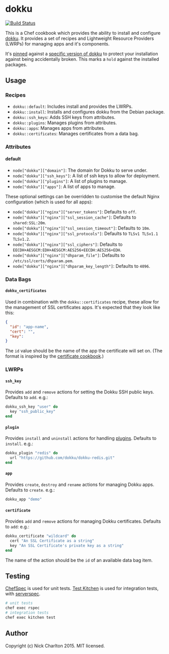 # dokku

[![Build Status](https://travis-ci.org/nickcharlton/dokku-cookbook.svg?branch=master)](https://travis-ci.org/nickcharlton/dokku-cookbook)

This is a Chef cookbook which provides the ability to install and configure
[dokku][]. It provides a set of recipes and Lightweight Resource Providers
(LWRPs) for managing apps and it's components.

It's [pinned][] against a [specific version of dokku][dokku_releases] to protect
your installation against being accidentally broken. This marks a `hold`
against the installed packages.

## Usage

### Recipes

* `dokku::default`: Includes install and provides the LWRPs.
* `dokku::install`: Installs and configures dokku from the Debian package.
* `dokku::ssh_keys`: Adds SSH keys from attributes.
* `dokku::plugins`: Manages plugins from attributes.
* `dokku::apps`: Manages apps from attributes.
* `dokku::certificates`: Manages certificates from a data bag.

### Attributes

#### default

* `node["dokku"]["domain"]`: The domain for Dokku to serve under.
* `node["dokku"]["ssh_keys"]`: A list of ssh keys to allow for deployment.
* `node["dokku"]["plugins"]`: A list of plugins to manage.
* `node["dokku"]["apps"]`: A list of apps to manage.

These optional settings can be overridden to customise the default Nginx
configuration (which is used for all apps):

* `node["dokku"]["nginx"]["server_tokens"]`: Defaults to `off`.
* `node["dokku"]["nginx"]["ssl_session_cache"]`: Defaults to `shared:SSL:20m`.
* `node["dokku"]["nginx"]["ssl_session_timeout"]`: Defaults to `10m`.
* `node["dokku"]["nginx"]["ssl_protocols"]`: Defaults to
  `TLSv1 TLSv1.1 TLSv1.2`.
* `node["dokku"]["nginx"]["ssl_ciphers"]`: Defaults to
  `EECDH+AESGCM:EDH+AESGCM:AES256+EECDH:AES256+EDH`.
* `node["dokku"]["nginx"]["dhparam_file"]`: Defaults to
  `/etc/ssl/certs/dhparam.pem`.
* `node["dokku"]["nginx"]["dhparam_key_length"]`: Defaults to `4096`.


### Data Bags

#### `dokku_certificates`

Used in combination with the `dokku::certificates` recipe, these allow for
the management of SSL certificates apps. It's expected that they look like
this:

```json
{
  "id": "app-name",
  "cert": "",
  "key":
}
```

The `id` value should be the name of the app the certificate will set on. (The
format is inspired by the [certificate cookbook][].)

### LWRPs

#### `ssh_key`

Provides `add` and `remove` actions for setting the Dokku SSH public keys.
Defaults to `add`. e.g.:

```ruby
dokku_ssh_key "user" do
  key "ssh_public_key"
end
```

#### `plugin`

Provides `install` and `uninstall` actions for handling [plugins][]. Defaults
to `install`. e.g.:

```ruby
dokku_plugin "redis" do
  url "https://github.com/dokku/dokku-redis.git"
end
```

#### `app`

Provides `create`, `destroy` and `rename` actions for managing Dokku apps.
Defaults to `create`. e.g.:

```ruby
dokku_app "demo"
```

#### `certificate`

Provides `add` and `remove` actions for managing Dokku certificates. Defaults
to `add`: e.g.:

```ruby
dokku_certificate "wildcard" do
  cert "An SSL Certificate as a string"
  key "An SSL Certificate's private key as a string"
end
```

The name of the action should be the `id` of an available data bag item.

## Testing

[ChefSpec][] is used for unit tests. [Test Kitchen][] is used for integration
tests, with [serverspec][].

```sh
# unit tests
chef exec rspec
# integration tests
chef exec kitchen test
```

## Author

Copyright (c) Nick Charlton 2015. MIT licensed.

[dokku]: https://github.com/dokku/dokku
[pinned]: https://github.com/nickcharlton/dokku-cookbook/blob/master/attributes/default.rb#L7
[dokku_releases]: https://github.com/dokku/dokku/releases
[certificate cookbook]: https://github.com/atomic-penguin/cookbook-certificate
[plugins]: http://dokku.viewdocs.io/dokku/plugins/
[ChefSpec]: https://docs.chef.io/chefspec.html
[Test Kitchen]: http://kitchen.ci
[serverspec]: http://serverspec.org
